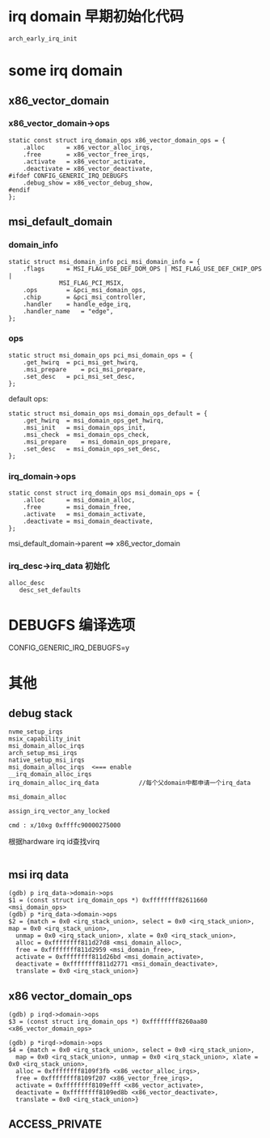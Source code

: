 # irq domain 早期初始化代码
```
arch_early_irq_init
```

# some irq domain

## x86_vector_domain
### x86_vector_domain->ops

```
static const struct irq_domain_ops x86_vector_domain_ops = {
    .alloc      = x86_vector_alloc_irqs,
    .free       = x86_vector_free_irqs,
    .activate   = x86_vector_activate,
    .deactivate = x86_vector_deactivate,
#ifdef CONFIG_GENERIC_IRQ_DEBUGFS
    .debug_show = x86_vector_debug_show,
#endif
};
```

## msi_default_domain

### domain_info
```
static struct msi_domain_info pci_msi_domain_info = {
    .flags      = MSI_FLAG_USE_DEF_DOM_OPS | MSI_FLAG_USE_DEF_CHIP_OPS |
              MSI_FLAG_PCI_MSIX,
    .ops        = &pci_msi_domain_ops,
    .chip       = &pci_msi_controller,
    .handler    = handle_edge_irq,
    .handler_name   = "edge",
};
```

### ops
```
static struct msi_domain_ops pci_msi_domain_ops = {
    .get_hwirq  = pci_msi_get_hwirq,
    .msi_prepare    = pci_msi_prepare,
    .set_desc   = pci_msi_set_desc,
};
```

default ops:
```
static struct msi_domain_ops msi_domain_ops_default = {
    .get_hwirq  = msi_domain_ops_get_hwirq,
    .msi_init   = msi_domain_ops_init,
    .msi_check  = msi_domain_ops_check,
    .msi_prepare    = msi_domain_ops_prepare,
    .set_desc   = msi_domain_ops_set_desc,
};
```

### irq_domain->ops
```
static const struct irq_domain_ops msi_domain_ops = {
    .alloc      = msi_domain_alloc,
    .free       = msi_domain_free,
    .activate   = msi_domain_activate,
    .deactivate = msi_domain_deactivate,
};
```

msi_default_domain->parent 		==> 		x86_vector_domain


### irq_desc->irq_data 初始化
```
alloc_desc
   desc_set_defaults 
```

# DEBUGFS 编译选项

CONFIG_GENERIC_IRQ_DEBUGFS=y


# 其他
## debug stack
```
nvme_setup_irqs
msix_capability_init
msi_domain_alloc_irqs
arch_setup_msi_irqs
native_setup_msi_irqs
msi_domain_alloc_irqs  <=== enable
__irq_domain_alloc_irqs
irq_domain_alloc_irq_data           //每个父domain中都申请一个irq_data
```

```
msi_domain_alloc
```

```
assign_irq_vector_any_locked
```

```
cmd : x/10xg 0xffffc90000275000
```

根据hardware irq id查找virq
```

```


## msi irq data
```
(gdb) p irq_data->domain->ops
$1 = (const struct irq_domain_ops *) 0xffffffff82611660 <msi_domain_ops>
(gdb) p *irq_data->domain->ops
$2 = {match = 0x0 <irq_stack_union>, select = 0x0 <irq_stack_union>, map = 0x0 <irq_stack_union>, 
  unmap = 0x0 <irq_stack_union>, xlate = 0x0 <irq_stack_union>,
  alloc = 0xffffffff811d27d8 <msi_domain_alloc>, 
  free = 0xffffffff811d2959 <msi_domain_free>, 
  activate = 0xffffffff811d26bd <msi_domain_activate>,
  deactivate = 0xffffffff811d2771 <msi_domain_deactivate>, 
  translate = 0x0 <irq_stack_union>}
```

## x86 vector_domain_ops
```
(gdb) p irqd->domain->ops
$3 = (const struct irq_domain_ops *) 0xffffffff8260aa80 <x86_vector_domain_ops>

(gdb) p *irqd->domain->ops
$4 = {match = 0x0 <irq_stack_union>, select = 0x0 <irq_stack_union>, 
  map = 0x0 <irq_stack_union>, unmap = 0x0 <irq_stack_union>, xlate = 0x0 <irq_stack_union>,
  alloc = 0xffffffff8109f3fb <x86_vector_alloc_irqs>, 
  free = 0xffffffff8109f207 <x86_vector_free_irqs>, 
  activate = 0xffffffff8109efff <x86_vector_activate>,
  deactivate = 0xffffffff8109ed8b <x86_vector_deactivate>, 
  translate = 0x0 <irq_stack_union>}
```

## ACCESS_PRIVATE
